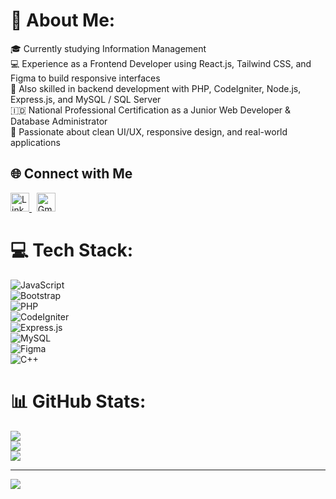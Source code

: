 # 💫 About Me:
🎓 Currently studying Information Management  
💻 Experience as a Frontend Developer using React.js, Tailwind CSS, and Figma to build responsive interfaces  
🚀 Also skilled in backend development with PHP, CodeIgniter, Node.js, Express.js, and MySQL / SQL Server  
🇮🇩 National Professional Certification as a Junior Web Developer & Database Administrator  
🎨 Passionate about clean UI/UX, responsive design, and real-world applications  


## 🌐 Connect with Me
<p align="left">
  <a href="https://linkedin.com/in/alfiansyah-cahyo-wicaksono" target="_blank">
    <img src="https://img.icons8.com/color/48/linkedin.png" width="30" alt="LinkedIn"/>
  </a>
  &nbsp;
  <a href="mailto:alfiansyahcahyow@gmail.com" target="_blank">
    <img src="https://img.icons8.com/color/48/gmail-new.png" width="30" alt="Gmail"/>
  </a>
</p>



# 💻 Tech Stack:
![JavaScript](https://img.shields.io/badge/javascript-%23323330.svg?style=for-the-badge&logo=javascript&logoColor=%23F7DF1E)  
![Bootstrap](https://img.shields.io/badge/bootstrap-%238511FA.svg?style=for-the-badge&logo=bootstrap&logoColor=white)  
![PHP](https://img.shields.io/badge/php-%23777BB4.svg?style=for-the-badge&logo=php&logoColor=white)  
![CodeIgniter](https://img.shields.io/badge/CodeIgniter-%23EF4223.svg?style=for-the-badge&logo=codeIgniter&logoColor=white)  
![Express.js](https://img.shields.io/badge/express.js-%23404d59.svg?style=for-the-badge&logo=express&logoColor=%2361DAFB)  
![MySQL](https://img.shields.io/badge/mysql-4479A1.svg?style=for-the-badge&logo=mysql&logoColor=white)  
![Figma](https://img.shields.io/badge/figma-%23F24E1E.svg?style=for-the-badge&logo=figma&logoColor=white)  
![C++](https://img.shields.io/badge/c++-%2300599C.svg?style=for-the-badge&logo=c%2B%2B&logoColor=white)


# 📊 GitHub Stats:
![](https://github-readme-stats.vercel.app/api?username=devwithfin&theme=github_dark&hide_border=false&include_all_commits=true&count_private=false)<br/>
![](https://nirzak-streak-stats.vercel.app/?user=devwithfin&theme=github_dark&hide_border=false)<br/>
![](https://github-readme-stats.vercel.app/api/top-langs/?username=devwithfin&theme=github_dark&hide_border=false&include_all_commits=true&count_private=false&layout=compact)


---
[![](https://visitcount.itsvg.in/api?id=devwithfin&icon=0&color=0)](https://visitcount.itsvg.in)
